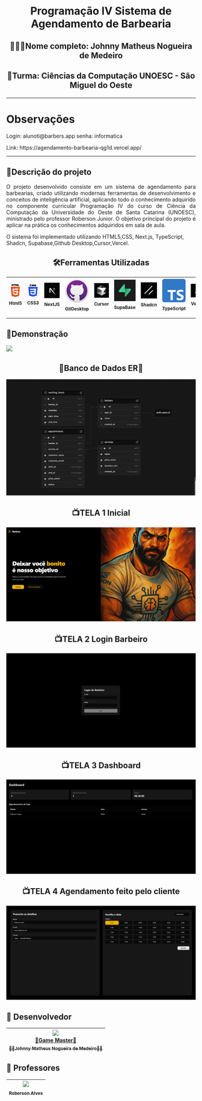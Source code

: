 <h1 align="center">Programação IV Sistema de Agendamento de Barbearia</h1>

## <p align="center">👨🏽‍🎓Nome completo: Johnny Matheus Nogueira de Medeiro</p>
## <p align="center">🏫Turma: Ciências da Computação UNOESC - São Miguel do Oeste</p>
<hr />
<h1> Observações </h1>
<p>Login: alunoti@barbers.app   senha: informatica
<p>Link: https://agendamento-barbearia-qg1d.vercel.app/</p>
  
<hr>

## 💈Descrição do projeto

<p align="justify">
  O projeto desenvolvido consiste em um sistema de agendamento para barbearias, criado utilizando modernas ferramentas de desenvolvimento e conceitos de inteligência artificial, aplicando todo o conhecimento adquirido no componente curricular Programação IV do curso de Ciência da Computação da Universidade do Oeste de Santa Catarina (UNOESC), ministrado pelo professor Roberson Junior. O objetivo principal do projeto é aplicar na prática os conhecimentos adquiridos em sala de aula.
</p>
<p>O sistema foi implementado utilizando HTML5,CSS, Next.js, TypeScript, Shadcn, Supabase,Github Desktop,Cursor,Vercel.</p>

<h2 align="center">🛠️Ferramentas Utilizadas</h2>


| [<img src="https://github.com/JohnnyMatheus/Agendamento-Barbearia/blob/main/IMAGENS/Html.png" width=115><br><sub>Html5</sub>](URL_LINK_1) | [<img src = "https://github.com/JohnnyMatheus/Agendamento-Barbearia/blob/main/IMAGENS/Css.png" width=115><br><sub>CSS3</sub>](URL_LINK_2) | [<img src="https://github.com/JohnnyMatheus/Agendamento-Barbearia/blob/main/IMAGENS/nextjs.jpg" width=115><br><sub>NextJS</sub>](URL_LINK_3) | [<img src="https://github.com/JohnnyMatheus/Agendamento-Barbearia/blob/main/IMAGENS/Gitdesktop.png" width=115><br><sub>GitDesktop</sub>](URL_LINK_4) | [<img src="https://github.com/JohnnyMatheus/Agendamento-Barbearia/blob/main/IMAGENS/Cursor.jpg" width=115><br><sub>Cursor</sub>](URL_LINK_5) | [<img src="https://github.com/JohnnyMatheus/Agendamento-Barbearia/blob/main/IMAGENS/supabase.png" width=115><br><sub>SupaBase</sub>](URL_LINK_6) | [<img src="https://github.com/JohnnyMatheus/Agendamento-Barbearia/blob/main/IMAGENS/shadcn.png" width=115><br><sub>Shadcn</sub>](URL_LINK_7) | [<img src="https://github.com/JohnnyMatheus/Agendamento-Barbearia/blob/main/IMAGENS/typescript.png" width=115><br><sub>TypeScript</sub>](URL_LINK_8) | [<img src="https://github.com/JohnnyMatheus/Agendamento-Barbearia/blob/main/IMAGENS/vercel.png" width=115><br><sub>Vercel</sub>](URL_LINK_9) |
| :---: | :---: | :---: | :---: | :---: | :---: | :---: | :---: | :---: |
<hr>

## 💈Demonstração
<img src="https://github.com/JohnnyMatheus/Agendamento-Barbearia/blob/main/IMAGENS/video.gif"/>

<h2 align="center">🎲Banco de Dados ER🎲</h2>
<p align="center">
 <img src="https://github.com/JohnnyMatheus/Agendamento-Barbearia/blob/main/IMAGENS/Banco%20de%20dados%20ER.png"/>
</p>


<h2 align="center">📺TELA 1 Inicial</h2>
<p align="center">
 <img src="https://github.com/JohnnyMatheus/Agendamento-Barbearia/blob/main/IMAGENS/TELA%201.png"/>
</p>

<h2 align="center">📺TELA 2 Login Barbeiro</h2>
<p align="center">
 <img src="https://github.com/JohnnyMatheus/Agendamento-Barbearia/blob/main/IMAGENS/TELA%202.png"/>
</p>

<h2 align="center">📺TELA 3 Dashboard</h2>
<p align="center">
 <img src="https://github.com/JohnnyMatheus/Agendamento-Barbearia/blob/main/IMAGENS/TELA%206.png"/>
</p>

<h2 align="center">📺TELA 4 Agendamento feito pelo cliente</h2>
<p align="center">
 <img src="https://github.com/JohnnyMatheus/Agendamento-Barbearia/blob/main/IMAGENS/TELA%205.png"/>
</p>



## 🧠 Desenvolvedor

| [<img src="https://avatars.githubusercontent.com/u/128015032?v=4" width=115><br>👑Game Master👑<br><sub>🐦‍🔥Johnny Matheus Nogueira de Medeiro🐦‍🔥</sub>](https://github.com/JohnnyMatheus) | 
| :---: |

## 🔷 Professores

| [<img src="https://avatars.githubusercontent.com/u/1161348?v=4" width=115><br><sub>Roberson Alves</sub>](https://github.com/robersonjfa) |
| :---: |
